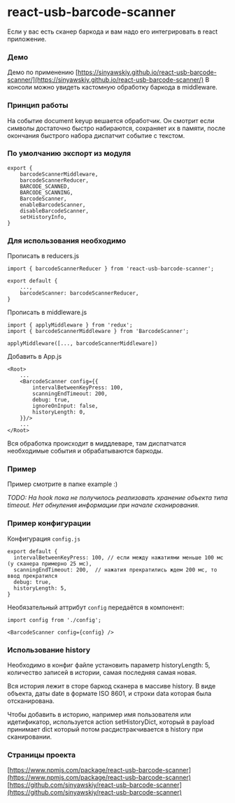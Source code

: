 # react-usb-barcode-scanner

Если у вас есть сканер баркода и вам надо его интегрировать в react приложение.

### Демо
Демо по применению [https://sinyawskiy.github.io/react-usb-barcode-scanner/](https://sinyawskiy.github.io/react-usb-barcode-scanner/)
В консоли можно увидеть кастомную обработку баркода в middleware.

### Принцип работы

На событие document keyup вешается обработчик. 
Он смотрит если символы достаточно быстро набираются, сохраняет их в памяти, после окончания быстрого набора диспатчит событие с текстом. 

### По умолчанию экспорт из модуля
```
export {
    barcodeScannerMiddleware,
    barcodeScannerReducer,
    BARCODE_SCANNED,
    BARCODE_SCANNING,
    BarcodeScanner,
    enableBarcodeScanner,
    disableBarcodeScanner,
    setHistoryInfo,
}
```

###  Для использования необходимо

Прописать в reducers.js
```
import { barcodeScannerReducer } from 'react-usb-barcode-scanner';

export default {
    ...,
    barcodeScanner: barcodeScannerReducer,
}
```

Прописать в middleware.js
```
import { applyMiddleware } from 'redux';
import { barcodeScannerMiddleware } from 'BarcodeScanner';

applyMiddleware([..., barcodeScannerMiddleware])
```

Добавить в App.js
```
<Root>
    ...
    <BarcodeScanner config={{
        intervalBetweenKeyPress: 100,
        scanningEndTimeout: 200,
        debug: true,
        ignoreOnInput: false,
        historyLength: 0,
    }}/>
    ...
</Root>
```

Вся обработка происходит в миддлеваре, там диспатчатся необходимые события и обрабатываются баркоды.

### Пример
Пример смотрите в папке example :)

_TODO: На hook пока не получилось реализовать хранение объекта типа timeout. Нет обнуления информации при начале сканирования._

### Пример конфигурации

Конфигурация `config.js`
```
export default {
  intervalBetweenKeyPress: 100, // если между нажатиями меньше 100 мс (у сканера примерно 25 мс),
  scanningEndTimeout: 200,  // нажатия прекратились ждем 200 мс, то ввод прекратился
  debug: true,
  historyLength: 5,
}
```

Необязательный аттрибут `config` передаётся в компонент:
```
import config from './config'; 

<BarcodeScanner config={config} />
```

### Использование history

Необходимо в конфиг файле установить параметр historyLength: 5, количество записей в истории, самая последняя самая новая.

Вся история лежит в сторе баркод сканера в массиве history. В виде объекта, даты date в формате ISO 8601, и строки data которая была отсканирована. 

Чтобы добавить в историю, например имя пользователя или идетификатор, используется action setHistoryDict, который в payload принимает
dict который потом расдистракчивается в history при сканировании.

### Страницы проекта

[https://www.npmjs.com/package/react-usb-barcode-scanner](https://www.npmjs.com/package/react-usb-barcode-scanner)
[https://github.com/sinyawskiy/react-usb-barcode-scanner](https://github.com/sinyawskiy/react-usb-barcode-scanner)
